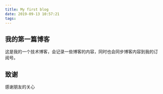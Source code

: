 ```yaml
---
title: My first blog
date: 2019-09-13 10:57:21
tags:
---
```

## 我的第一篇博客
这是我的一个技术博客，会记录一些博客的内容，同时也会同步博客内容到我的订阅号。
## 致谢
感谢朋友的关心